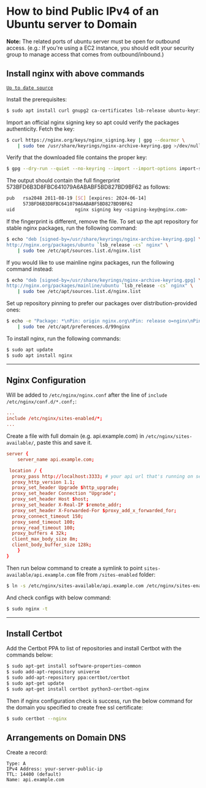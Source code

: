 # How to bind Public IPv4 of an Ubuntu server to Domain

**Note:** The related ports of ubuntu server must be open for outbound access. (e.g.: If you're using a EC2 instance, you should edit your security group to manage access that comes from outbound/inbound.)

## Install nginx with above commands

[`Up to date source`](https://nginx.org/en/linux_packages.html#Ubuntu)

Install the prerequisites:

```sh
$ sudo apt install curl gnupg2 ca-certificates lsb-release ubuntu-keyring
```

Import an official nginx signing key so apt could verify the packages authenticity. Fetch the key:

```sh
$ curl https://nginx.org/keys/nginx_signing.key | gpg --dearmor \
    | sudo tee /usr/share/keyrings/nginx-archive-keyring.gpg >/dev/null
```
 
Verify that the downloaded file contains the proper key:

```sh
$ gpg --dry-run --quiet --no-keyring --import --import-options import-show /usr/share/keyrings/nginx-archive-keyring.gpg
```

The output should contain the full fingerprint 573BFD6B3D8FBC641079A6ABABF5BD827BD9BF62 as follows:

```sh
pub   rsa2048 2011-08-19 [SC] [expires: 2024-06-14]
      573BFD6B3D8FBC641079A6ABABF5BD827BD9BF62
uid                      nginx signing key <signing-key@nginx.com>
```

If the fingerprint is different, remove the file.
To set up the apt repository for stable nginx packages, run the following command:

```sh
$ echo "deb [signed-by=/usr/share/keyrings/nginx-archive-keyring.gpg] \
http://nginx.org/packages/ubuntu `lsb_release -cs` nginx" \
    | sudo tee /etc/apt/sources.list.d/nginx.list
```

If you would like to use mainline nginx packages, run the following command instead:

```sh
$ echo "deb [signed-by=/usr/share/keyrings/nginx-archive-keyring.gpg] \
http://nginx.org/packages/mainline/ubuntu `lsb_release -cs` nginx" \
    | sudo tee /etc/apt/sources.list.d/nginx.list
```
 
Set up repository pinning to prefer our packages over distribution-provided ones:

```sh
$ echo -e "Package: *\nPin: origin nginx.org\nPin: release o=nginx\nPin-Priority: 900\n" \
    | sudo tee /etc/apt/preferences.d/99nginx
```
 
To install nginx, run the following commands:

```sh
$ sudo apt update
$ sudo apt install nginx
```

<hr>

## Nginx Configuration

Will be added to `/etc/nginx/nginx.conf` after the line of `include /etc/nginx/conf.d/*.conf;`:

```conf
...
include /etc/nginx/sites-enabled/*;
...
```

Create a file with full domain (e.g. api.example.com) in `/etc/nginx/sites-available/`, paste this and save it.

```conf
server {
    server_name api.example.com;

 location / {
  proxy_pass http://localhost:3333; # your api url that's running on server
  proxy_http_version 1.1;
  proxy_set_header Upgrade $http_upgrade;
  proxy_set_header Connection "Upgrade";
  proxy_set_header Host $host;
  proxy_set_header X-Real-IP $remote_addr;
  proxy_set_header X-Forwarded-For $proxy_add_x_forwarded_for;
  proxy_connect_timeout 150;
  proxy_send_timeout 100;
  proxy_read_timeout 100;
  proxy_buffers 4 32k;
  client_max_body_size 8m;
  client_body_buffer_size 128k;
    }
}
```

Then run below command to create a symlink to point `sites-available/api.example.com` file from `/sites-enabled` folder:

```sh
$ ln -s /etc/nginx/sites-available/api.example.com /etc/nginx/sites-enabled/api.example.com
```

And check configs with below command:

```sh
$ sudo nginx -t
```

<hr>

## Install Certbot

Add the Certbot PPA to list of repositories and install Certbot with the commands below:

```sh
$ sudo apt-get install software-properties-common
$ sudo add-apt-repository universe
$ sudo add-apt-repository ppa:certbot/certbot
$ sudo apt-get update
$ sudo apt-get install certbot python3-certbot-nginx
```

Then if nginx configuration check is success, run the below command for the domain you specified to create free ssl certificate:

```sh
$ sudo certbot --nginx
```

## Arrangements on Domain DNS

Create a record:

```
Type: A
IPv4 Address: your-server-public-ip
TTL: 14400 (default)
Name: api.example.com
```
